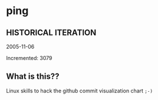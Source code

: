 # ping

## HISTORICAL ITERATION
2005-11-06

Incremented: 3079

## What is this?? 
Linux skills to hack the github commit visualization chart `;-)`
